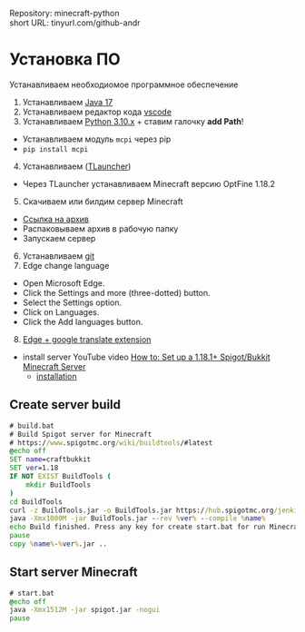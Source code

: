 Repository: minecraft-python  
short URL: tinyurl.com/github-andr

# Установка ПО

Устанавливаем необходиомое программное обеспечение

1. Устанавливаем [Java 17](https://www.java.com/en/download/manual.jsp)
2. Устанавливаем редактор кода [vscode](https://code.visualstudio.com/docs/setup/windows)
3. Устанавливаем [Python 3.10.x](https://www.python.org/downloads/windows/) + ставим галочку **add Path**!
  * Устанавливаем модуль `mcpi` через pip
  * `pip install mcpi`
4. Устанавливаем ([TLauncher](https://tlauncher.org/))
  * Через TLauncher устанавливаем Minecraft версию OptFine 1.18.2
5. Скачиваем или билдим сервер Minecraft
  * [Ссылка на архив]()
  * Распаковываем архив в рабочую папку
  * Запускаем сервер
6. Устанавливаем [git](https://git-scm.com/download/win)
7. Edge change language
  * Open Microsoft Edge.
  * Click the Settings and more (three-dotted) button.
  * Select the Settings option.
  * Click on Languages.
  * Click the Add languages button.
8. [Edge + google translate extension](https://microsoftedge.microsoft.com/addons/detail/google-translate-in-right/fcoongackakfdmiincikmjgkedcgjkdp)

* install server YouTube video [How to: Set up a 1.18.1+ Spigot/Bukkit Minecraft Server](https://www.youtube.com/watch?v=BqWWXHPO_2U&ab_channel=TroubleChute)
  * [installation](https://www.spigotmc.org/wiki/spigot-installation/)

## Create server build

```cmd
# build.bat
# Build Spigot server for Minecraft
# https://www.spigotmc.org/wiki/buildtools/#latest
@echo off
SET name=craftbukkit
SET ver=1.18
IF NOT EXIST BuildTools (
    mkdir BuildTools
)
cd BuildTools
curl -z BuildTools.jar -o BuildTools.jar https://hub.spigotmc.org/jenkins/job/BuildTools/lastSuccessfulBuild/artifact/target/BuildTools.jar
java -Xmx1000M -jar BuildTools.jar --rev %ver% --compile %name%
echo Build finished. Press any key for create start.bat for run Minecraft server.
pause
copy %name%-%ver%.jar ..
```

## Start server Minecraft

```cmd
# start.bat
@echo off
java -Xmx1512M -jar spigot.jar -nogui
pause
```
